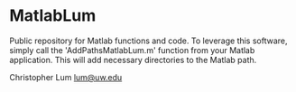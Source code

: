 # MatlabLum
Public repository for Matlab functions and code.  To leverage this software, simply call the 'AddPathsMatlabLum.m' function from your Matlab application.  This will add necessary directories to the Matlab path.

Christopher Lum
lum@uw.edu